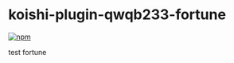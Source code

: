 # koishi-plugin-qwqb233-fortune

[![npm](https://img.shields.io/npm/v/koishi-plugin-qwqb233-fortune?style=flat-square)](https://www.npmjs.com/package/koishi-plugin-qwqb233-fortune)

test fortune
